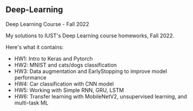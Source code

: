 

## Deep-Learning
Deep Learning Course - Fall 2022

My solutions to IUST's Deep Learning course homeworks, Fall 2022.

Here's what it contains:
* HW1: Intro to Keras and Pytorch
* HW2: MNIST and cats/dogs classification
* HW3: Data augmentation and EarlyStopping to improve model performance
* HW4: Car classification with CNN model
* HW5: Working with Simple RNN, GRU, LSTM
* HW6: Transfer learning with MobileNetV2, unsupervised learning, and multi-task ML

